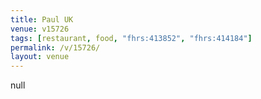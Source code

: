 ```yaml
---
title: Paul UK
venue: v15726
tags: [restaurant, food, "fhrs:413852", "fhrs:414184"]
permalink: /v/15726/
layout: venue
---
```

null
